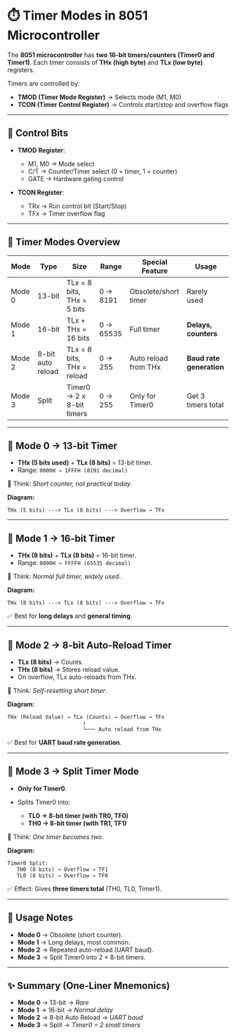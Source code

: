 # ⏱️ Timer Modes in 8051 Microcontroller

The **8051 microcontroller** has **two 16-bit timers/counters (Timer0 and Timer1)**.
Each timer consists of **THx (high byte)** and **TLx (low byte)** registers.

Timers are controlled by:

* **TMOD (Timer Mode Register)** → Selects mode (M1, M0)
* **TCON (Timer Control Register)** → Controls start/stop and overflow flags

---

## 🔹 Control Bits

* **TMOD Register**:

  * M1, M0 → Mode select
  * C/T → Counter/Timer select (0 = timer, 1 = counter)
  * GATE → Hardware gating control

* **TCON Register**:

  * TRx → Run control bit (Start/Stop)
  * TFx → Timer overflow flag

---

## 🔹 Timer Modes Overview

| **Mode** | **Type**          | **Size**                   | **Range** | **Special Feature**  | **Usage**                |
| -------- | ----------------- | -------------------------- | --------- | -------------------- | ------------------------ |
| Mode 0   | 13-bit            | TLx = 8 bits, THx = 5 bits | 0 → 8191  | Obsolete/short timer | Rarely used              |
| Mode 1   | 16-bit            | TLx + THx = 16 bits        | 0 → 65535 | Full timer           | **Delays, counters**     |
| Mode 2   | 8-bit auto reload | TLx = 8 bits, THx = reload | 0 → 255   | Auto reload from THx | **Baud rate generation** |
| Mode 3   | Split             | Timer0 → 2 x 8-bit timers  | 0 → 255   | Only for Timer0      | Get 3 timers total       |

---

## 🔹 Mode 0 → 13-bit Timer

* **THx (5 bits used)** + **TLx (8 bits)** = 13-bit timer.
* Range: `0000H → 1FFFH (8191 decimal)`

📖 Think: *Short counter, not practical today*.

**Diagram:**

```
THx (5 bits) ---> TLx (8 bits) ---> Overflow → TFx
```

---

## 🔹 Mode 1 → 16-bit Timer

* **THx (8 bits)** + **TLx (8 bits)** = 16-bit timer.
* Range: `0000H → FFFFH (65535 decimal)`

📖 Think: *Normal full timer, widely used*.

**Diagram:**

```
THx (8 bits) ---> TLx (8 bits) ---> Overflow → TFx
```

✅ Best for **long delays** and **general timing**.

---

## 🔹 Mode 2 → 8-bit Auto-Reload Timer

* **TLx (8 bits)** → Counts.
* **THx (8 bits)** → Stores reload value.
* On overflow, TLx auto-reloads from THx.

📖 Think: *Self-resetting short timer*.

**Diagram:**

```
THx (Reload Value) → TLx (Counts) → Overflow → TFx
                        ↑
                        └─── Auto reload from THx
```

✅ Best for **UART baud rate generation**.

---

## 🔹 Mode 3 → Split Timer Mode

* **Only for Timer0**.
* Splits Timer0 into:

  * **TL0 → 8-bit timer (with TR0, TF0)**
  * **TH0 → 8-bit timer (with TR1, TF1)**

📖 Think: *One timer becomes two*.

**Diagram:**

```
Timer0 Split:
   TH0 (8 bits) → Overflow → TF1
   TL0 (8 bits) → Overflow → TF0
```

✅ Effect: Gives **three timers total** (TH0, TL0, Timer1).

---

## 🔹 Usage Notes

* **Mode 0** → Obsolete (short counter).
* **Mode 1** → Long delays, most common.
* **Mode 2** → Repeated auto-reload (UART baud).
* **Mode 3** → Split Timer0 into 2 × 8-bit timers.

---

## ✨ Summary (One-Liner Mnemonics)

* **Mode 0** → 13-bit → *Rare*
* **Mode 1** → 16-bit → *Normal delay*
* **Mode 2** → 8-bit Auto Reload → *UART baud*
* **Mode 3** → Split → *Timer0 = 2 small timers*
